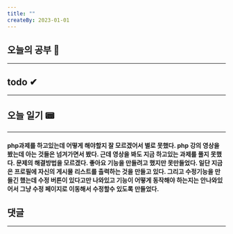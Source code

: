 ```yaml
---
title: ""
createBy: 2023-01-01
---
```

## 오늘의 공부 🎉
---
### 

## todo ✔
---
### 

## 오늘 일기 📟
---
#### php과제를 하고있는데 어떻게 해야할지 잘 모르겠어서 별로 못했다. php 강의 영상을 봤는데 아는 것들은 넘겨가면서 봤다. 근데 영상을 봐도 지금 하고있는 과제를 풀지 못했다. 문제의 해결방법을 모르겠다. 좋아요 기능을 만들려고 했지만 못만들었다. 일단 지금은 프로필에 자신의 게시물 리스트를 출력하는 것을 만들고 있다. 그리고 수정기능을 만들긴 했는데 수정 버튼이 있다고만 나와있고 기능이 어떻게 동작해야 하는지는 안나와있어서 그냥 수정 페이지로 이동해서 수정할수 있도록 만들었다. 

## 댓글
---

<Comment />